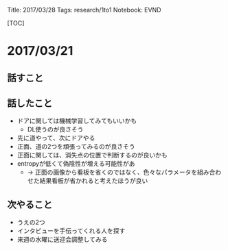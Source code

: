 Title: 2017/03/28
Tags: research/1to1
Notebook: EVND

[TOC]

# 2017/03/21
## 話すこと

## 話したこと
+ ドアに関しては機械学習してみてもいいかも
  + DL使うのが良さそう
+ 先に道やって、次にドアやる
+ 正面、道の2つを頑張ってみるのが良さそう
+ 正面に関しては、消失点の位置で判断するのが良いかも
+ entropyが低くて偽陰性が増える可能性があ
  + -> 正面の画像から看板を省くのではなく、色々なパラメータを組み合わせた結果看板が省かれると考えたほうが良い

## 次やること
+ うえの2つ
+ インタビューを手伝ってくれる人を探す
+ 来週の水曜に送迎会調整してみる
